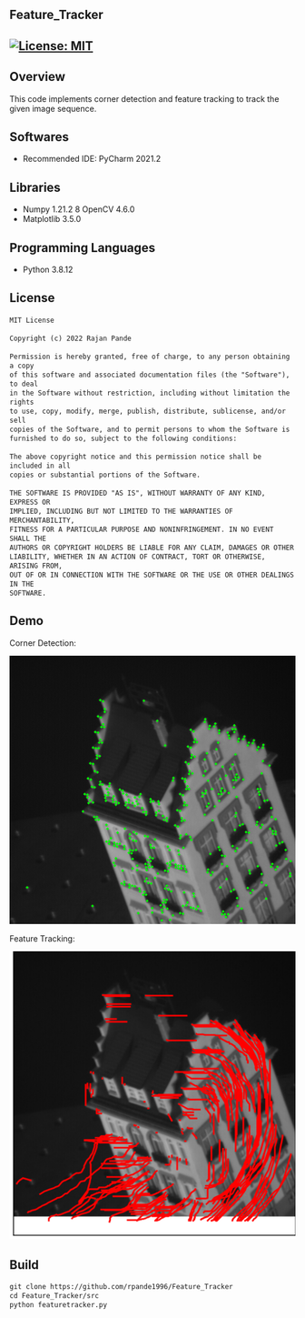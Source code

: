## Feature_Tracker
[![License: MIT](https://img.shields.io/badge/License-MIT-green.svg)](https://opensource.org/licenses/MIT)
---
## Overview

This code implements corner detection and feature tracking to track the given image sequence.

## Softwares

* Recommended IDE: PyCharm 2021.2

## Libraries

* Numpy 1.21.2
8 OpenCV 4.6.0
* Matplotlib 3.5.0

## Programming Languages

* Python 3.8.12

## License 

```
MIT License

Copyright (c) 2022 Rajan Pande

Permission is hereby granted, free of charge, to any person obtaining a copy
of this software and associated documentation files (the "Software"), to deal
in the Software without restriction, including without limitation the rights
to use, copy, modify, merge, publish, distribute, sublicense, and/or sell
copies of the Software, and to permit persons to whom the Software is
furnished to do so, subject to the following conditions:

The above copyright notice and this permission notice shall be included in all
copies or substantial portions of the Software.

THE SOFTWARE IS PROVIDED "AS IS", WITHOUT WARRANTY OF ANY KIND, EXPRESS OR
IMPLIED, INCLUDING BUT NOT LIMITED TO THE WARRANTIES OF MERCHANTABILITY,
FITNESS FOR A PARTICULAR PURPOSE AND NONINFRINGEMENT. IN NO EVENT SHALL THE
AUTHORS OR COPYRIGHT HOLDERS BE LIABLE FOR ANY CLAIM, DAMAGES OR OTHER
LIABILITY, WHETHER IN AN ACTION OF CONTRACT, TORT OR OTHERWISE, ARISING FROM,
OUT OF OR IN CONNECTION WITH THE SOFTWARE OR THE USE OR OTHER DEALINGS IN THE 
SOFTWARE.
```

## Demo

Corner Detection:

![ezgif com-gif-maker](output/corners.png)


Feature Tracking:

![ezgif com-gif-maker](output/track.png)



## Build

```
git clone https://github.com/rpande1996/Feature_Tracker
cd Feature_Tracker/src
python featuretracker.py
```
